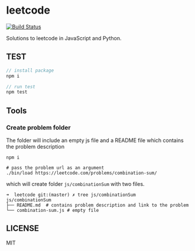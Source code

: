# leetcode

[![Build Status](https://travis-ci.org/zhiyelee/leetcode.svg?branch=master)](https://travis-ci.org/zhiyelee/leetcode)

Solutions to leetcode in JavaScript and Python.

## TEST

```js
// install package
npm i

// run test
npm test
```

## Tools

### Create problem folder

The folder will include an empty js file and a README file which contains the problem description

```
npm i

# pass the problem url as an argument
./bin/load https://leetcode.com/problems/combination-sum/
```

which will create folder `js/combinationSum` with two files.

```
➜  leetcode git:(master) ✗ tree js/combinationSum
js/combinationSum
├── README.md  # contains problem description and link to the problem
└── combination-sum.js # empty file
```

## LICENSE
MIT


